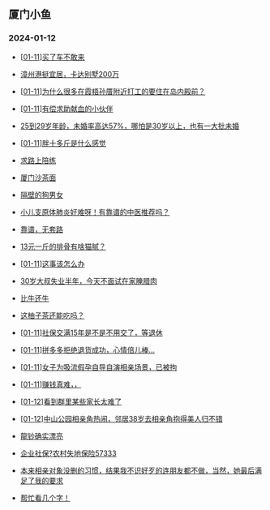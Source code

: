 ## 厦门小鱼 
### 2024-01-12

+ [[01-11]买了车不敢来](http://bbs.xmfish.com/read-htm-tid-18133768.html)

+ [漳州港挺宜居，卡达别墅200万](http://bbs.xmfish.com/read-htm-tid-18133790.html)

+ [[01-11]为什么很多在霞梧孙厝附近打工的要住在岛内殿前？](http://bbs.xmfish.com/read-htm-tid-18133794.html)

+ [[01-11]有偿求助献血的小伙伴](http://bbs.xmfish.com/read-htm-tid-18133648.html)

+ [25到29岁年龄，未婚率高达57%，哪怕是30岁以上，也有一大批未婚](http://bbs.xmfish.com/read-htm-tid-18133675.html)

+ [[01-11]胖十多斤是什么感觉](http://bbs.xmfish.com/read-htm-tid-18133860.html)

+ [求路上陪练](http://bbs.xmfish.com/read-htm-tid-18133702.html)

+ [厦门沙茶面](http://bbs.xmfish.com/read-htm-tid-18133820.html)

+ [隔壁的狗男女](http://bbs.xmfish.com/read-htm-tid-18133620.html)

+ [小儿支原体肺炎好难呀！有靠谱的中医推荐吗？](http://bbs.xmfish.com/read-htm-tid-18133827.html)

+ [靠谱，无套路](http://bbs.xmfish.com/read-htm-tid-18133948.html)

+ [13元一斤的排骨有啥猫腻？](http://bbs.xmfish.com/read-htm-tid-18133867.html)

+ [[01-11]这事该怎么办](http://bbs.xmfish.com/read-htm-tid-18133785.html)

+ [30岁大叔失业半年，今天不面试在家腌腊肉](http://bbs.xmfish.com/read-htm-tid-18133940.html)

+ [比牛还牛](http://bbs.xmfish.com/read-htm-tid-18133953.html)

+ [这柚子茶还能吃吗？](http://bbs.xmfish.com/read-htm-tid-18133847.html)

+ [[01-11]社保交满15年是不是不用交了，等退休](http://bbs.xmfish.com/read-htm-tid-18134051.html)

+ [[01-11]拼多多拒绝退货成功，心情倍儿棒...](http://bbs.xmfish.com/read-htm-tid-18134016.html)

+ [[01-11]女子为吸流假孕自导自演相亲场景，已被拘](http://bbs.xmfish.com/read-htm-tid-18133853.html)

+ [[01-11]赚钱真难，，](http://bbs.xmfish.com/read-htm-tid-18133923.html)

+ [[01-12]看到群里某些家长太难了](http://bbs.xmfish.com/read-htm-tid-18134121.html)

+ [[01-12]中山公园相亲角热闹，邻居38岁去相亲角抱得美人归不错](http://bbs.xmfish.com/read-htm-tid-18134188.html)

+ [龍钞确实漂亮](http://bbs.xmfish.com/read-htm-tid-18134048.html)

+ [企业社保?农村失地保险57333](http://bbs.xmfish.com/read-htm-tid-18134088.html)

+ [本来相亲对象没删的习惯，结果我不识好歹的连朋友都不做，当然，她最后满足了我的要求](http://bbs.xmfish.com/read-htm-tid-18134047.html)

+ [帮忙看几个字！](http://bbs.xmfish.com/read-htm-tid-18133993.html)

